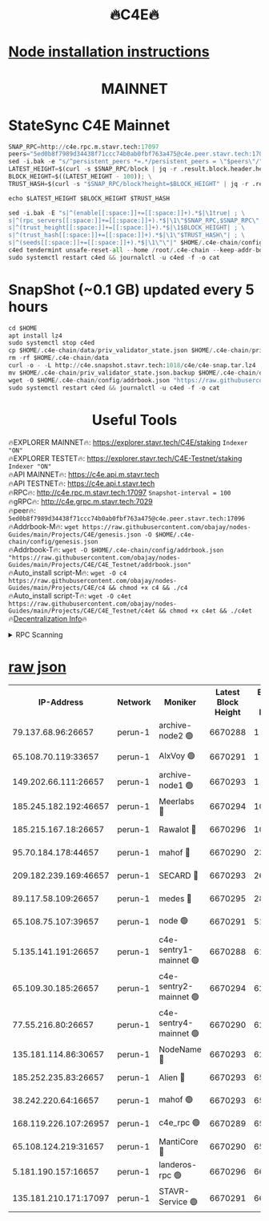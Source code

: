 <h1 align="center"> 🔥C4E🔥</h1>

[Node installation instructions](https://github.com/obajay/nodes-Guides/tree/main/Projects/C4E)
=

<h1 align="center"> MAINNET</h1>

# StateSync C4E Mainnet
```python
SNAP_RPC=http://c4e.rpc.m.stavr.tech:17097
peers="5ed0b8f7989d34438f71ccc74b0ab0fbf763a475@c4e.peer.stavr.tech:17096"
sed -i.bak -e "s/^persistent_peers *=.*/persistent_peers = \"$peers\"/" $HOME/.c4e-chain/config/config.toml
LATEST_HEIGHT=$(curl -s $SNAP_RPC/block | jq -r .result.block.header.height); \
BLOCK_HEIGHT=$((LATEST_HEIGHT - 100)); \
TRUST_HASH=$(curl -s "$SNAP_RPC/block?height=$BLOCK_HEIGHT" | jq -r .result.block_id.hash)

echo $LATEST_HEIGHT $BLOCK_HEIGHT $TRUST_HASH

sed -i.bak -E "s|^(enable[[:space:]]+=[[:space:]]+).*$|\1true| ; \
s|^(rpc_servers[[:space:]]+=[[:space:]]+).*$|\1\"$SNAP_RPC,$SNAP_RPC\"| ; \
s|^(trust_height[[:space:]]+=[[:space:]]+).*$|\1$BLOCK_HEIGHT| ; \
s|^(trust_hash[[:space:]]+=[[:space:]]+).*$|\1\"$TRUST_HASH\"| ; \
s|^(seeds[[:space:]]+=[[:space:]]+).*$|\1\"\"|" $HOME/.c4e-chain/config/config.toml
c4ed tendermint unsafe-reset-all --home /root/.c4e-chain --keep-addr-book
sudo systemctl restart c4ed && journalctl -u c4ed -f -o cat
```
# SnapShot (~0.1 GB) updated every 5 hours
```python
cd $HOME
apt install lz4
sudo systemctl stop c4ed
cp $HOME/.c4e-chain/data/priv_validator_state.json $HOME/.c4e-chain/priv_validator_state.json.backup
rm -rf $HOME/.c4e-chain/data
curl -o - -L http://c4e.snapshot.stavr.tech:1018/c4e/c4e-snap.tar.lz4 | lz4 -c -d - | tar -x -C $HOME/.c4e-chain --strip-components 2
mv $HOME/.c4e-chain/priv_validator_state.json.backup $HOME/.c4e-chain/data/priv_validator_state.json
wget -O $HOME/.c4e-chain/config/addrbook.json "https://raw.githubusercontent.com/obajay/nodes-Guides/main/Projects/C4E/addrbook.json"
sudo systemctl restart c4ed && journalctl -u c4ed -f -o cat
```
 <h1 align="center"> Useful Tools</h1>

🔥EXPLORER MAINNET🔥:  https://explorer.stavr.tech/C4E/staking            `Indexer "ON"` \
🔥EXPLORER TESTET🔥:   https://explorer.stavr.tech/C4E-Testnet/staking     `Indexer "ON"` \
🔥API MAINNET🔥:       https://c4e.api.m.stavr.tech \
🔥API TESTNET🔥:       https://c4e.api.t.stavr.tech \
🔥RPC🔥:               http://c4e.rpc.m.stavr.tech:17097                  `Snapshot-interval = 100` \
🔥gRPC🔥:              http://c4e.grpc.m.stavr.tech:7029 \
🔥peer🔥:              `5ed0b8f7989d34438f71ccc74b0ab0fbf763a475@c4e.peer.stavr.tech:17096` \
🔥Addrbook-M🔥:    ```wget https://raw.githubusercontent.com/obajay/nodes-Guides/main/Projects/C4E/genesis.json -O $HOME/.c4e-chain/config/genesis.json``` \
🔥Addrbook-T🔥:    ```wget -O $HOME/.c4e-chain/config/addrbook.json "https://raw.githubusercontent.com/obajay/nodes-Guides/main/Projects/C4E/C4E_Testnet/addrbook.json"``` \
🔥Auto_install script-M🔥: ```wget -O c4 https://raw.githubusercontent.com/obajay/nodes-Guides/main/Projects/C4E/c4 && chmod +x c4 && ./c4``` \
🔥Auto_install script-T🔥: ```wget -O c4et https://raw.githubusercontent.com/obajay/nodes-Guides/main/Projects/C4E/C4E_Testnet/c4et && chmod +x c4et && ./c4et``` \
🔥[Decentralization Info](https://github.com/obajay/StateSync-snapshots/tree/main/Projects/C4E/Decentralization)🔥




<details>
<summary>RPC Scanning</summary>

<h2 align="center"> We scan nodes in real time every 4 hours. And we provide the final result of RPC endpoints.
We cannot influence the operation of these nodes in any way. </h2>


```python
If Voting Power is higher than 0 --> then the Node is a validator of the network and may be subject to attack and be a potential threat to the chain.
```
```python
We marked such validators with a red symbol
```

</details>

[raw json](https://rpc-check.c4e.stavr.tech/c4e/rpc-c4e-result.json)
=



<table><tr><th>IP-Address</th><th>Network</th><th>Moniker</th><th>Latest Block Height</th><th>Earliest Block Height</th><th>Catching Up</th><th>Tx Index</th><th>Voting Power</th><th>Scan Time</th></tr><tr><td>79.137.68.96:26657</td><td>perun-1</td><td>archive-node2 🟢</td><td>6670288</td><td>1</td><td>False</td><td>on</td><td>0</td><td>2024-01-10T11:57:30.327643164UTC</td></tr><tr><td>65.108.70.119:33657</td><td>perun-1</td><td>AlxVoy 🟢</td><td>6670291</td><td>1</td><td>False</td><td>on</td><td>0</td><td>2024-01-10T11:57:44.488236641UTC</td></tr><tr><td>149.202.66.111:26657</td><td>perun-1</td><td>archive-node1 🟢</td><td>6670293</td><td>1</td><td>False</td><td>on</td><td>0</td><td>2024-01-10T11:58:00.753436894UTC</td></tr><tr><td>185.245.182.192:46657</td><td>perun-1</td><td>Meerlabs 🔴</td><td>6670294</td><td>1051501</td><td>False</td><td>on</td><td>527310</td><td>2024-01-10T11:58:06.367065650UTC</td></tr><tr><td>185.215.167.18:26657</td><td>perun-1</td><td>Rawalot 🔴</td><td>6670296</td><td>1090501</td><td>False</td><td>on</td><td>701423</td><td>2024-01-10T11:58:18.032656166UTC</td></tr><tr><td>95.70.184.178:44657</td><td>perun-1</td><td>mahof 🔴</td><td>6670290</td><td>2342001</td><td>False</td><td>off</td><td>1862169</td><td>2024-01-10T11:57:43.788904800UTC</td></tr><tr><td>209.182.239.169:46657</td><td>perun-1</td><td>SECARD 🔴</td><td>6670293</td><td>2616101</td><td>False</td><td>off</td><td>1136703</td><td>2024-01-10T11:57:57.976744382UTC</td></tr><tr><td>89.117.58.109:26657</td><td>perun-1</td><td>medes 🔴</td><td>6670295</td><td>2826001</td><td>False</td><td>off</td><td>1484927</td><td>2024-01-10T11:58:13.152288435UTC</td></tr><tr><td>65.108.75.107:39657</td><td>perun-1</td><td>node 🟢</td><td>6670291</td><td>5198801</td><td>False</td><td>on</td><td>0</td><td>2024-01-10T11:57:47.008742161UTC</td></tr><tr><td>5.135.141.191:26657</td><td>perun-1</td><td>c4e-sentry1-mainnet 🟢</td><td>6670288</td><td>6198001</td><td>False</td><td>on</td><td>0</td><td>2024-01-10T11:57:30.003311660UTC</td></tr><tr><td>65.109.30.185:26657</td><td>perun-1</td><td>c4e-sentry2-mainnet 🟢</td><td>6670294</td><td>6238301</td><td>False</td><td>on</td><td>0</td><td>2024-01-10T11:58:06.026389583UTC</td></tr><tr><td>77.55.216.80:26657</td><td>perun-1</td><td>c4e-sentry4-mainnet 🟢</td><td>6670290</td><td>6241001</td><td>False</td><td>on</td><td>0</td><td>2024-01-10T11:57:44.126702023UTC</td></tr><tr><td>135.181.114.86:30657</td><td>perun-1</td><td>NodeName 🔴</td><td>6670293</td><td>6284301</td><td>False</td><td>off</td><td>140495</td><td>2024-01-10T11:58:01.094200235UTC</td></tr><tr><td>185.252.235.83:26657</td><td>perun-1</td><td>Alien 🔴</td><td>6670293</td><td>6502501</td><td>False</td><td>on</td><td>1136703</td><td>2024-01-10T11:58:01.548495485UTC</td></tr><tr><td>38.242.220.64:16657</td><td>perun-1</td><td>mahof 🟢</td><td>6670293</td><td>6545801</td><td>False</td><td>off</td><td>0</td><td>2024-01-10T11:57:58.272381107UTC</td></tr><tr><td>168.119.226.107:26957</td><td>perun-1</td><td>c4e_rpc 🟢</td><td>6670289</td><td>6570289</td><td>False</td><td>on</td><td>0</td><td>2024-01-10T11:57:36.736466667UTC</td></tr><tr><td>65.108.124.219:31657</td><td>perun-1</td><td>MantiCore 🔴</td><td>6670290</td><td>6570290</td><td>False</td><td>off</td><td>193266</td><td>2024-01-10T11:57:43.388085986UTC</td></tr><tr><td>5.181.190.157:16657</td><td>perun-1</td><td>landeros-rpc 🟢</td><td>6670296</td><td>6664501</td><td>False</td><td>on</td><td>0</td><td>2024-01-10T11:58:17.711042113UTC</td></tr><tr><td>135.181.210.171:17097</td><td>perun-1</td><td>STAVR-Service 🟢</td><td>6670291</td><td>6670001</td><td>False</td><td>on</td><td>0</td><td>2024-01-10T11:57:49.489196159UTC</td></tr></table>
